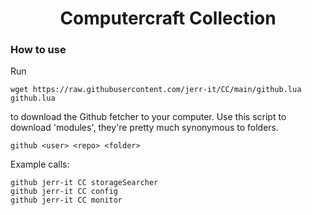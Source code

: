 <h1 align="center">
Computercraft Collection
</h1>

<h3>
How to use
</h3>

Run
```
wget https://raw.githubusercontent.com/jerr-it/CC/main/github.lua github.lua
```
to download the Github fetcher to your computer.
Use this script to download 'modules', they're pretty much synonymous to folders.
```
github <user> <repo> <folder>
```
Example calls:
```
github jerr-it CC storageSearcher
github jerr-it CC config
github jerr-it CC monitor
```
